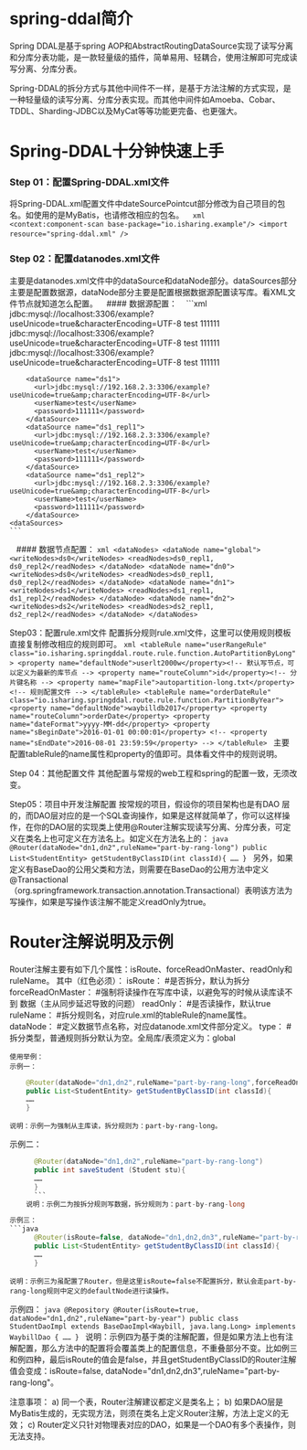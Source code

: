 # spring-ddal简介

  Spring DDAL是基于spring AOP和AbstractRoutingDataSource实现了读写分离和分库分表功能，是一款轻量级的插件，简单易用、轻耦合，使用注解即可完成读写分离、分库分表。

  Spring-DDAL的拆分方式与其他中间件不一样，是基于方法注解的方式实现，是一种轻量级的读写分离、分库分表实现。而其他中间件如Amoeba、Cobar、TDDL、Sharding-JDBC以及MyCat等等功能更完备、也更强大。

# Spring-DDAL十分钟快速上手

### Step 01：配置Spring-DDAL.xml文件
  将Spring-DDAL.xml配置文件中dateSourcePointcut部分修改为自己项目的包名。如使用的是MyBatis，也请修改相应的包名。
    ```xml
    <context:component-scan base-package="io.isharing.example"/>
    <import resource="spring-ddal.xml" />
    ```
    
### Step 02：配置datanodes.xml文件
  主要是datanodes.xml文件中的dataSource和dataNode部分。dataSources部分主要是配置数据源，dataNode部分主要是配置根据数据源配置读写库。看XML文件节点就知道怎么配置。
    #### 数据源配置：
    ```xml
    <dataSources>
        <dataSource name="ds0">
          <url>jdbc:mysql://localhost:3306/example?useUnicode=true&amp;characterEncoding=UTF-8</url>
          <userName>test</userName>
          <password>111111</password>
        </dataSource>
        <dataSource name="ds0_repl1">
          <url>jdbc:mysql://localhost:3306/example?useUnicode=true&amp;characterEncoding=UTF-8</url>
          <userName>test</userName>
          <password>111111</password>
        </dataSource>
        <dataSource name="ds0_repl2">
          <url>jdbc:mysql://localhost:3306/example?useUnicode=true&amp;characterEncoding=UTF-8</url>
          <userName>test</userName>
          <password>111111</password>
        </dataSource>

        <dataSource name="ds1">
          <url>jdbc:mysql://192.168.2.3:3306/example?useUnicode=true&amp;characterEncoding=UTF-8</url>
          <userName>test</userName>
          <password>111111</password>
        </dataSource>
        <dataSource name="ds1_repl1">
          <url>jdbc:mysql://192.168.2.3:3306/example?useUnicode=true&amp;characterEncoding=UTF-8</url>
          <userName>test</userName>
          <password>111111</password>
        </dataSource>
        <dataSource name="ds1_repl2">
          <url>jdbc:mysql://192.168.2.3:3306/example?useUnicode=true&amp;characterEncoding=UTF-8</url>
          <userName>test</userName>
          <password>111111</password>
        </dataSource>
    <dataSources>
    ```
    #### 数据节点配置：
    ```xml
    <dataNodes>
        <dataNode name="global">
          <writeNodes>ds0</writeNodes>
          <readNodes>ds0_repl1, ds0_repl2</readNodes>
        </dataNode>
        <dataNode name="dn0">
          <writeNodes>ds0</writeNodes>
          <readNodes>ds0_repl1, ds0_repl2</readNodes>
        </dataNode>
        <dataNode name="dn1">
          <writeNodes>ds1</writeNodes>
          <readNodes>ds1_repl1, ds1_repl2</readNodes>
        </dataNode>
        <dataNode name="dn2">
          <writeNodes>ds2</writeNodes>
          <readNodes>ds2_repl1, ds2_repl2</readNodes>
        </dataNode>
	  </dataNodes>
    ```

Step03：配置rule.xml文件
  配置拆分规则rule.xml文件，这里可以使用规则模板直接复制修改相应的规则即可。
    ```xml
    <tableRule name="userRangeRule" class="io.isharing.springddal.route.rule.function.AutoPartitionByLong">
			<property name="defaultNode">userlt2000w</property><!-- 默认写节点，可以定义为最新的库节点 -->
			<property name="routeColumn">id</property><!-- 分片键名称 -->
			<property name="mapFile">autopartition-long.txt</property><!-- 规则配置文件 -->
		</tableRule>
    <tableRule name="orderDateRule" class="io.isharing.springddal.route.rule.function.PartitionByYear">
			<property name="defaultNode">waybilldb2017</property>
			<property name="routeColumn">orderDate</property>
			<property name="dateFormat">yyyy-MM-dd</property>
			<property name="sBeginDate">2016-01-01 00:00:01</property>
			<!-- <property name="sEndDate">2016-08-01 23:59:59</property> -->
		</tableRule>
    ```
  主要配置tableRule的name属性和property的值即可。具体看文件中的规则说明。

Step 04：其他配置文件
  其他配置与常规的web工程和spring的配置一致，无须改变。

Step05：项目中开发注解配置
  按常规的项目，假设你的项目架构也是有DAO	层的，而DAO层对应的是一个SQL查询操作，如果是这样就简单了，你可以这样操作，在你的DAO层的实现类上使用@Router注解实现读写分离、分库分表，可定义在类名上也可定义在方法名上。如定义在方法名上的：
    ```java
    @Router(dataNode="dn1,dn2",ruleName="part-by-rang-long")
    public List<StudentEntity> getStudentByClassID(int classId){
    ……
    }
    ```
另外，如果定义有BaseDao的公用父类和方法，则需要在BaseDao的公用方法中定义@Transactional（org.springframework.transaction.annotation.Transactional）表明该方法为写操作，如果是写操作该注解不能定义readOnly为true。

# Router注解说明及示例

  Router注解主要有如下几个属性：isRoute、forceReadOnMaster、readOnly和ruleName。
  其中（红色必须）：
      isRoute：			#是否拆分，默认为拆分
      forceReadOnMaster：	#强制将读操作在写库中读，以避免写的时候从读库读不到	数据（主从同步延迟导致的问题）
      readOnly：			#是否读操作，默认true
      ruleName：			#拆分规则名，对应rule.xml的tableRule的name属性。
      dataNode：			#定义数据节点名称，对应datanode.xml文件部分定义。
      type：				#拆分类型，普通规则拆分默认为空。全局库/表须定义为：global
      
	使用举例：
	示例一：
  ```java
      @Router(dataNode="dn1,dn2",ruleName="part-by-rang-long",forceReadOnMaster=true)
      public List<StudentEntity> getStudentByClassID(int classId){
      ……
      }
  ```
	说明：示例一为强制从主库读，拆分规则为：part-by-rang-long。

示例二：
```java
      @Router(dataNode="dn1,dn2",ruleName="part-by-rang-long")
      public int saveStudent (Student stu){
      ……
      }
      ```
	说明：示例二为按拆分规则写数据，拆分规则为：part-by-rang-long

示例三：
```java
      @Router(isRoute=false, dataNode="dn1,dn2,dn3",ruleName="part-by-rang-long")
      public List<StudentEntity> getStudentByClassID(int classId){
      ……
      }
  ```
	说明：示例三为虽配置了Router，但是这里isRoute=false不配置拆分，默认会走part-by-rang-long规则中定义的defaultNode进行读操作。
	
示例四：
    ```java
      @Repository
      @Router(isRoute=true, dataNode="dn1,dn2",ruleName="part-by-year")
      public class StudentDaoImpl extends BaseDaoImpl<Waybill, java.lang.Long> implements WaybillDao {
      ……
      }
      ```
  说明：示例四为基于类的注解配置，但是如果方法上也有注解配置，那么方法中的配置将会覆盖类上的配置信息，不重叠部分不变。比如例三和例四种，最后isRoute的值会是false，并且getStudentByClassID的Router注解值会变成：isRoute=false, dataNode="dn1,dn2,dn3",ruleName="part-by-rang-long"。
  
注意事项：
  a)	同一个表，Router注解建议都定义是类名上；
  b)	如果DAO层是MyBatis生成的，无实现方法，则须在类名上定义Router注解，方法上定义的无效；
  c)	Router定义只针对物理表对应的DAO，如果是一个DAO有多个表操作，则无法支持。


